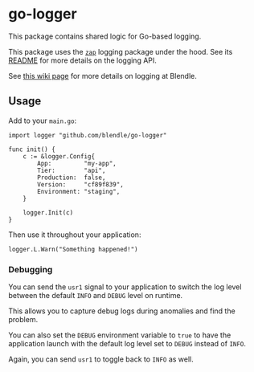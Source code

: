# go-logger

This package contains shared logic for Go-based logging.

This package uses the [`zap`][zap] logging package under the hood. See its
[README][zap] for more details on the logging API.

See [this wiki page][wiki] for more details on logging at Blendle.

[zap]: https://github.com/uber-go/zap#zap-zap---
[wiki]: https://www.notion.so/blendle/Structured-Logging-5e6fb67cd17c42acb7f180c37f436c2a

## Usage

Add to your `main.go`:

```golang
import logger "github.com/blendle/go-logger"

func init() {
	c := &logger.Config{
		App:         "my-app",
		Tier:        "api",
		Production:  false,
		Version:     "cf89f839",
		Environment: "staging",
	}

	logger.Init(c)
}
```

Then use it throughout your application:

```golang
logger.L.Warn("Something happened!")
```

### Debugging

You can send the `usr1` signal to your application to switch the log level
between the default `INFO` and `DEBUG` level on runtime.

This allows you to capture debug logs during anomalies and find the problem.

You can also set the `DEBUG` environment variable to `true` to have the
application launch with the default log level set to `DEBUG` instead of `INFO`.

Again, you can send `usr1` to toggle back to `INFO` as well.
